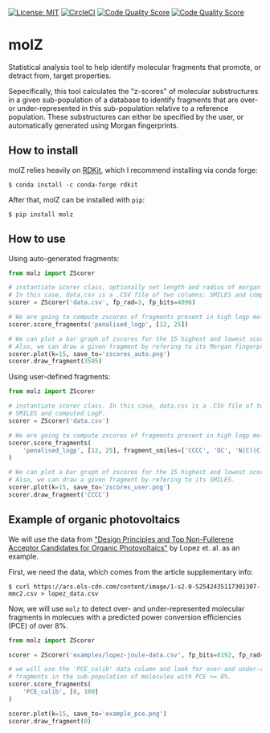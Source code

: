 [![License: MIT](https://img.shields.io/badge/License-MIT-green.svg)](https://opensource.org/licenses/MIT)
[![CircleCI](https://circleci.com/gh/LiamWilbraham/molz.svg?style=shield)](https://circleci.com/gh/LiamWilbraham/molz)
[![Code Quality Score](https://www.code-inspector.com/project/16914/score/svg)](https://www.code-inspector.com/project/16914/score/svg)
[![Code Quality Score](https://www.code-inspector.com/project/16914/status/svg)](https://www.code-inspector.com/project/16914/status/svg)

# molZ

Statistical analysis tool to help identify molecular fragments that promote, or detract from,
target properties.

Sepecifically, this tool calculates the "z-scores" of molecular substructures in a given
sub-population of a database to identify fragments that are over- or under-represented in this
sub-population relative to a reference population. These substructures can either be specified
by the user, or automatically generated using Morgan fingerprints.

## How to install

molZ relies heavily on [RDKit](https://www.rdkit.org), which I recommend installing via conda
forge:

```
$ conda install -c conda-forge rdkit
```

After that, molZ can be installed with `pip`:

```
$ pip install molz
```

## How to use

Using auto-generated fragments:

```python
from molz import ZScorer

# instantiate scorer class, optionally set length and radius of morgan fingerprint.
# In this case, data.csv is a .CSV file of two columns: SMILES and computed LogP.
scorer = ZScorer('data.csv', fp_rad=3, fp_bits=4096)

# We are going to compute zscores of fragments present in high logp molecules.
scorer.score_fragments('penalised_logp', [12, 25])

# We can plot a bar graph of zscores for the 15 highest and lowest scoring fragments.
# Also, we can draw a given fragment by refering to its Morgan fingerprint bit index.
scorer.plot(k=15, save_to='zscores_auto.png')
scorer.draw_fragment(3595)

```

Using user-defined fragments:

```python
from molz import ZScorer

# instantiate scorer class. In this case, data.csv is a .CSV file of two columns:
# SMILES and computed LogP.
scorer = ZScorer('data.csv')

# We are going to compute zscores of fragments present in high logp molecules.
scorer.score_fragments(
    'penalised_logp', [12, 25], fragment_smiles=['CCCC', 'OC', 'N(C)(C)']
)

# We can plot a bar graph of zscores for the 15 highest and lowest scoring fragments.
# Also, we can draw a given fragment by refering to its SMILES.
scorer.plot(k=15, save_to='zscores_user.png')
scorer.draw_fragment('CCCC')
```

## Example of organic photovoltaics

We will use the data from ["Design Principles and Top Non-Fullerene Acceptor Candidates for
Organic Photovoltaics"](https://doi.org/10.1016/j.joule.2017.10.006) by Lopez et. al. as an
example.

First, we need the data, which comes from the article supplementary info:

```
$ curl https://ars.els-cdn.com/content/image/1-s2.0-S2542435117301307-mmc2.csv > lopez_data.csv
```

Now, we will use `molz` to detect over- and under-represented molecular fragments in molecues
with a predicted power conversion efficiencies (PCE) of over 8%.

```python
from molz import ZScorer

scorer = ZScorer('examples/lopez-joule-data.csv', fp_bits=8192, fp_rad=4)

# we will use the 'PCE_calib' data column and look for over-and under-represented
# fragments in the sub-population of molecules with PCE >= 8%.
scorer.score_fragments(
    'PCE_calib', [8, 100]
)

scorer.plot(k=15, save_to='example_pce.png')
scorer.draw_fragment(0)
```
